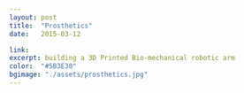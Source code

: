 ```yaml
---
layout: post
title:  "Prosthetics"
date:   2015-03-12

link:   
excerpt: building a 3D Printed Bio-mechanical robotic arm
color:  "#5B3E30"
bgimage: "./assets/prosthetics.jpg"
---
```


<!--
http://cdn.slashgear.com/wp-content/uploads/2014/03/solidooldle-820x420.jpg
-->